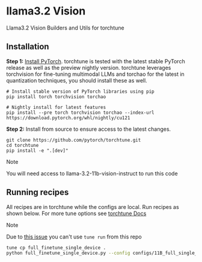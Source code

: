 # llama3.2 Vision
Llama3.2 Vision Builders and Utils for torchtune

## Installation

**Step 1:** [Install PyTorch](https://pytorch.org/get-started/locally/). torchtune is tested with the latest stable PyTorch release as well as the preview nightly version. torchtune leverages
torchvision for fine-tuning multimodal LLMs and torchao for the latest in quantization techniques, you should install these as well.

```
# Install stable version of PyTorch libraries using pip
pip install torch torchvision torchao

# Nightly install for latest features
pip install --pre torch torchvision torchao --index-url https://download.pytorch.org/whl/nightly/cu121
```

**Step 2:** Install from source to ensure access to the latest changes.

```
git clone https://github.com/pytorch/torchtune.git
cd torchtune
pip install -e ".[dev]"
```

> [!NOTE]
> You will need access to llama-3.2-11b-vision-instruct to run this code

## Running recipes

All recipes are in torchtune while the configs are local. Run recipes as shown below. For more tune options see [torchtune Docs](https://pytorch.org/torchtune/stable/tune_cli.html)

> [!NOTE]
> Due to [this issue](https://github.com/pytorch/torchtune/issues/1540) you can't use `tune run` from this repo

```bash
tune cp full_finetune_single_device .
python full_finetune_single_device.py --config configs/11B_full_single_device.yaml
```

